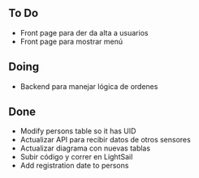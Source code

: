 ## To Do

- Front page para der da alta a usuarios
- Front page para mostrar menú

## Doing

- Backend para manejar lógica de ordenes

## Done

- Modify persons table so it has UID
- Actualizar API para recibir datos de otros sensores
- Actualizar diagrama con nuevas tablas
- Subir código y correr en LightSail
- Add registration date to persons
